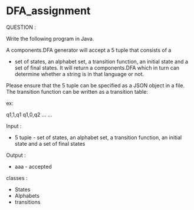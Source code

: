 # DFA_assignment

QUESTION :

Write the following program in Java.

A components.DFA generator will accept a 5 tuple that consists of a
 - set of states, an alphabet set, a transition function, an initial state and a set of final states.
It will return a components.DFA which in turn can determine whether a string is in that language or not.

Please ensure that the 5 tuple can be specified as a JSON object in a file. The transition function can be written as a transition table:

ex:

q1,1,q1
q1,0,q2
...
...


Input :

 - 5 tuple - set of states, an alphabet set, a transition function, an initial state and a set of final states



Output :

 - aaa - accepted

 classes :

  - States
  - Alphabets
  - transitions
